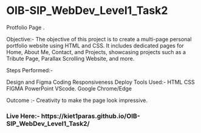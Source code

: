 # OIB-SIP_WebDev_Level1_Task2


Protfolio Page .

Objective:- The objective of this project is to create a multi-page personal portfolio website using HTML and CSS. It includes dedicated pages for Home, About Me, Contact, and Projects, showcasing projects such as a Tribute Page, Parallax Scrolling Website, and more.

Steps Performed:-

Design and Figma
Coding
Responsiveness
Deploy
Tools Used:- HTML CSS FIGMA PowerPoint VScode. Google Chrome/Edge

Outcome :- Creativity to make the page look impressive.
<h3>Live Here:- https://kiet1paras.github.io/OIB-SIP_WebDev_Level1_Task2/</h3>

